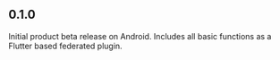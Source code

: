 ## 0.1.0

Initial product beta release on Android.  Includes all basic functions as a Flutter based federated plugin.
